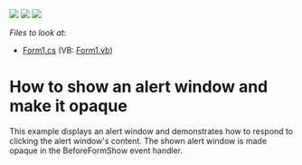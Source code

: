 <!-- default badges list -->
![](https://img.shields.io/endpoint?url=https://codecentral.devexpress.com/api/v1/VersionRange/128617634/17.2.3%2B)
[![](https://img.shields.io/badge/Open_in_DevExpress_Support_Center-FF7200?style=flat-square&logo=DevExpress&logoColor=white)](https://supportcenter.devexpress.com/ticket/details/T602661)
[![](https://img.shields.io/badge/📖_How_to_use_DevExpress_Examples-e9f6fc?style=flat-square)](https://docs.devexpress.com/GeneralInformation/403183)
<!-- default badges end -->
<!-- default file list -->
*Files to look at*:

* [Form1.cs](./CS/ShowAlertWindow/Form1.cs) (VB: [Form1.vb](./VB/ShowAlertWindow/Form1.vb))
<!-- default file list end -->
# How to show an alert window and make it opaque


<p>This example displays an alert window and demonstrates how to respond to clicking the alert window's content. The shown alert window is made opaque in the BeforeFormShow event handler.</p>

<br/>


